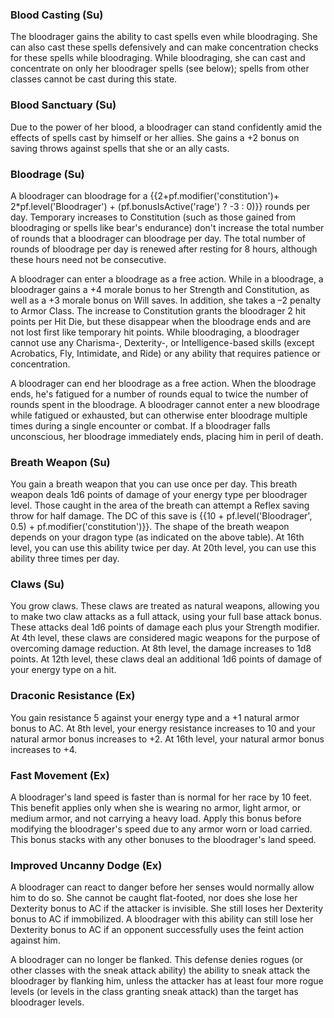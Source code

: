 ### **Blood Casting** (Su)

The bloodrager gains the ability to cast spells even while bloodraging. She can also cast these spells defensively and can make concentration checks for these spells while bloodraging. While bloodraging, she can cast and concentrate on only her bloodrager spells (see below); spells from other classes cannot be cast during this state.

### **Blood Sanctuary** (Su)

Due to the power of her blood, a bloodrager can stand confidently amid the effects of spells cast by himself or her allies. She gains a +2 bonus on saving throws against spells that she or an ally casts.

### **Bloodrage** (Su)

A bloodrager can bloodrage for a {{2+pf.modifier('constitution')+ 2*pf.level('Bloodrager') + (pf.bonusIsActive('rage') ? -3 : 0)}} rounds per day. Temporary increases to Constitution (such as those gained from bloodraging or spells like bear's endurance) don't increase the total number of rounds that a bloodrager can bloodrage per day. The total number of rounds of bloodrage per day is renewed after resting for 8 hours, although these hours need not be consecutive.

A bloodrager can enter a bloodrage as a free action. While in a bloodrage, a bloodrager gains a +4 morale bonus to her Strength and Constitution, as well as a +3 morale bonus on Will saves. In addition, she takes a –2 penalty to Armor Class. The increase to Constitution grants the bloodrager 2 hit points per Hit Die, but these disappear when the bloodrage ends and are not lost first like temporary hit points. While bloodraging, a bloodrager cannot use any Charisma-, Dexterity-, or Intelligence-based skills (except Acrobatics, Fly, Intimidate, and Ride) or any ability that requires patience or concentration.

A bloodrager can end her bloodrage as a free action. When the bloodrage ends, he's fatigued for a number of rounds equal to twice the number of rounds spent in the bloodrage. A bloodrager cannot enter a new bloodrage while fatigued or exhausted, but can otherwise enter bloodrage multiple times during a single encounter or combat. If a bloodrager falls unconscious, her bloodrage immediately ends, placing him in peril of death.

### **Breath Weapon** (Su)

You gain a breath weapon that you can use once per day. This breath weapon deals 1d6 points of damage of your energy type per bloodrager level. Those caught in the area of the breath can attempt a Reflex saving throw for half damage. The DC of this save is {{10 + pf.level('Bloodrager', 0.5) + pf.modifier('constitution')}}. The shape of the breath weapon depends on your dragon type (as indicated on the above table). At 16th level, you can use this ability twice per day. At 20th level, you can use this ability three times per day.

### **Claws** (Su)

You grow claws. These claws are treated as natural weapons, allowing you to make two claw attacks as a full attack, using your full base attack bonus. These attacks deal 1d6 points of damage each plus your Strength modifier. At 4th level, these claws are considered magic weapons for the purpose of overcoming damage reduction. At 8th level, the damage increases to 1d8 points. At 12th level, these claws deal an additional 1d6 points of damage of your energy type on a hit.

### **Draconic Resistance** (Ex)

You gain resistance 5 against your energy type and a +1 natural armor bonus to AC. At 8th level, your energy resistance increases to 10 and your natural armor bonus increases to +2. At 16th level, your natural armor bonus increases to +4.

### **Fast Movement** (Ex)

A bloodrager's land speed is faster than is normal for her race by 10 feet. This benefit applies only when she is wearing no armor, light armor, or medium armor, and not carrying a heavy load. Apply this bonus before modifying the bloodrager's speed due to any armor worn or load carried. This bonus stacks with any other bonuses to the bloodrager's land speed.

### **Improved Uncanny Dodge** (Ex)

A bloodrager can react to danger before her senses would normally allow him to do so. She cannot be caught flat-footed, nor does she lose her Dexterity bonus to AC if the attacker is invisible. She still loses her Dexterity bonus to AC if immobilized. A bloodrager with this ability can still lose her Dexterity bonus to AC if an opponent successfully uses the feint action against him.

A bloodrager can no longer be flanked. This defense denies rogues (or other classes with the sneak attack ability) the ability to sneak attack the bloodrager by flanking him, unless the attacker has at least four more rogue levels (or levels in the class granting sneak attack) than the target has bloodrager levels.
